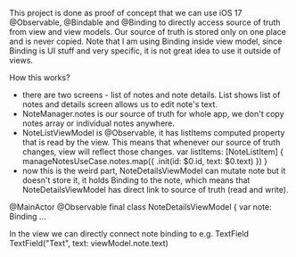 This project is done as proof of concept that we can use iOS 17 @Observable, @Bindable and @Binding to directly access source of truth from view and view models. Our source of truth is stored only on one place and is never copied. 
Note that I am using Binding<T> inside view model, since Binding <T> is UI stuff and very specific, it is not great idea to use it outside of views.

How this works?
- there are two screens - list of notes and note details. List shows list of notes and details screen allows us to edit note's text.
- NoteManager.notes is our source of truth for whole app, we don't copy notes array or individual notes anywhere.
- NoteListViewModel is @Observable, it has listItems computed property that is read by the view. This means that whenever our source of truth changes, view will reflect those changes.
var listItems: [NoteListItem] {
    manageNotesUseCase.notes.map({ .init(id: $0.id, text: $0.text) })
}
- now this is the weird part, NoteDetailsViewModel can mutate note but it doesn't store it, it holds Binding to the note, which means that NoteDetailsViewModel has direct link to source of truth (read and write).

@MainActor @Observable
final class NoteDetailsViewModel {
    var note: Binding<Note>
...

In the view we can directly connect note binding to e.g. TextField
TextField("Text", text: viewModel.note.text)


